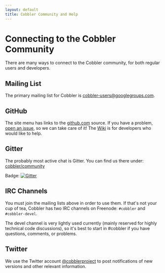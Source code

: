 ```yaml
---
layout: default
title: Cobbler Community and Help
---
```


# Connecting to the Cobbler Community

There are many ways to connect to the Cobbler community, for both regular users and developers. 

## Mailing List

The primary mailing list for Cobbler is [cobbler-users@googlegroups.com](https://groups.google.com/forum/#!forum/cobbler-users).

## GitHub

The site menu has links to the [github.com](https://github.com/cobbler/) source. If you have a problem,
[open an issue](https://github.com/cobbler/cobbler/issues/new/choose), so we can take care of it! The
[Wiki](https://github.com/cobbler/cobbler/wiki) is for developers who would like to help.

## Gitter

The probably most active chat is Gitter. You can find us there under:
[cobbler/community](https://gitter.im/cobbler/community)

Badge: [![Gitter](https://badges.gitter.im/cobbler/community.svg)](https://gitter.im/cobbler/community?utm_source=badge&utm_medium=badge&utm_campaign=pr-badge)

## IRC Channels

You must join the mailing lists above in order to use them. If that's not your cup of tea, Cobbler has two IRC channels
on Freenode: `#cobbler` and `#cobbler-devel`.

The devel channel is very lightly used currently (mainly reserved for highly technical code discussions), so it's best
to start in #cobbler if you have questions, comments, or problems.

## Twitter

We use the Twitter account [@cobblerproject](http://twitter.com/#!/cobblerproject) to post notifications of new versions
and other relevant information.

